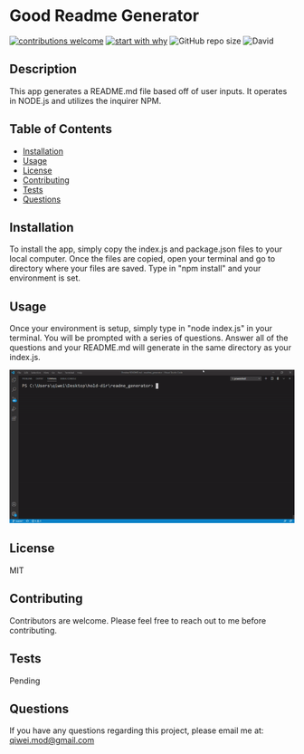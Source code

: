 # Good Readme Generator
[![contributions welcome](https://img.shields.io/badge/contributions-welcome-brightgreen.svg?style=flat)](https://github.com/dwyl/esta/issues)
[![start with why](https://img.shields.io/badge/start%20with-why%3F-brightgreen.svg?style=flat)](http://www.ted.com/talks/simon_sinek_how_great_leaders_inspire_action)
![GitHub repo size](https://img.shields.io/github/repo-size/CofChips/readme_generator)
![David](https://img.shields.io/david/CofChips/readme_generator)
## Description
This app generates a README.md file based off of user inputs. It operates in NODE.js and utilizes the inquirer NPM.
## Table of Contents
* [Installation](#installation)
* [Usage](#usage)
* [License](#license)
* [Contributing](#contributing)
* [Tests](#tests)
* [Questions](#questions)
## Installation
To install the app, simply copy the index.js and package.json files to your local computer. Once the files are copied, open your terminal and go to directory where your files are saved.  Type in "npm install" and your environment is set.
## Usage
Once your environment is setup, simply type in "node index.js" in your terminal. You will be prompted with a series of questions. Answer all of the questions and your README.md will generate in the same directory as your index.js.

![Image](usage.gif)
## License
MIT
## Contributing
Contributors are welcome. Please feel free to reach out to me before contributing.
## Tests
Pending
## Questions
If you have any questions regarding this project, please email me at: qiwei.mod@gmail.com
